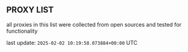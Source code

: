 ## PROXY LIST

all proxies in this list were collected from open sources and tested for functionality

last update: `2025-02-02 10:19:58.073884+00:00` UTC